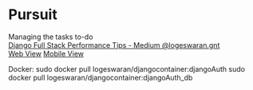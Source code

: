 # Pursuit
Managing the tasks to-do<br>
<a href="https://medium.com/@logeswaran.gnt/performance-boosters-in-full-stack-development-django-a312e12aa57f">Django Full Stack Performance Tips - Medium @logeswaran.gnt</a> <br>
[Web View](https://github.com/Logeswaran-gnt/Pursuit/blob/master/Others/pursuit_webView.png)
[Mobile View](https://github.com/Logeswaran-gnt/Pursuit/blob/master/Others/pursuit_mobileView.png)

Docker:
sudo docker pull logeswaran/djangocontainer:djangoAuth
sudo docker pull logeswaran/djangocontainer:djangoAuth_db

